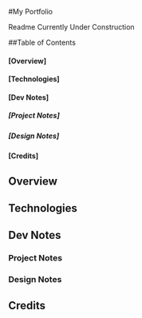 #My Portfolio

Readme Currently Under Construction

##Table of Contents

#### [Overview]
#### [Technologies]
#### [Dev Notes]
  ##### [Project Notes]
  ##### [Design Notes]
#### [Credits]



## Overview


## Technologies


## Dev Notes

### Project Notes

### Design Notes

## Credits

